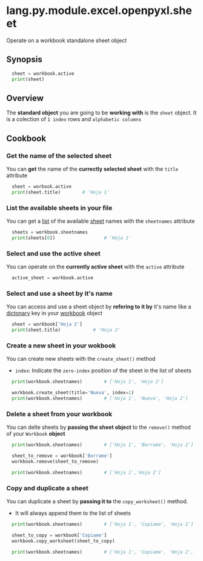 # lang.py.module.excel.openpyxl.sheet

Operate on a workbook standalone sheet object

## Synopsis

```py
  sheet = workbook.active
  print(sheet)
```

## Overview

The **standard object** you are going to be **working with** is the `sheet`
object. It is a colection of `1 index` rows and `alphabetic columns`

## Cookbook

### Get the name of the selected sheet

You can **get** the name of the **currectly selected sheet** with the `title`
attribute

```py
  sheet = worbook.active
  print(sheet.title)        # 'Hoja 1'
```

### List the available sheets in your file

You can get a [list](./7cxo.md) of the available [sheet](./tmox.md) names with
the `sheetnames` attribute

```py
  sheets = workbook.sheetnames
  print(sheets[0])                  # 'Hoja 1'
```

### Select and use the active sheet

You can operate on the **currently active sheet** with the `active` attribute

```py
  active_sheet = workbook.active
```

### Select and use a sheet by it's name

You can access and use a sheet object by **refering to it by** it's name like a
[dictonary](./0loj.md) key in your [workbook](./kz9z.md) object

```py
  sheet = workbook['Hoja 2']
  print(sheet.title)            # 'Hoja 2'
```

### Create a new sheet in your wokbook

You can create new sheets with the `create_sheet()` method

- `index`: Indicate the `zero-index` position of the sheet in the list of sheets

```py
  print(workbook.sheetnames)        # ['Hoja 1', 'Hoja 2']

  workbook.create_sheet(title='Nueva', index=1)
  print(workbook.sheetnames)        # ['Hoja 1', 'Nueva', 'Hoja 2']
```

### Delete a sheet from your workbook

You can delte sheets by **passing the sheet object** to the `remove()` method
of your `Workbook` **object**

```py
  print(workbook.sheetnames)        # ['Hoja 1', 'Borrame', 'Hoja 2']

  sheet_to_remove = workbook['Borrame']
  workbook.remove(sheet_to_remove)

  print(workbook.sheetnames)        # ['Hoja 1','Hoja 2']
```

### Copy and duplicate a sheet

You can duplicate a sheet by **passing it to** the `copy_worksheet()` method.

- It will always append them to the list of sheets

```py
  print(workbook.sheetnames)        # ['Hoja 1', 'Copiame', 'Hoja 2']

  sheet_to_copy = workbook['Copiame']
  workbook.copy_worksheet(sheet_to_copy)

  print(workbook.sheetnames)        # ['Hoja 1', 'Copiame', 'Hoja 2', 'Copiame']
```
